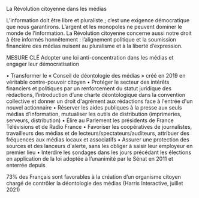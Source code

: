 La Révolution citoyenne dans les médias

L’information doit être libre et pluraliste ; c’est une exigence démocratique que nous garantirons. L’argent et les monopoles ne peuvent dominer le monde de l’information. La Révolution citoyenne concerne aussi notre droit à être informés honnêtement : l’alignement politique et la soumission financière des médias nuisent au pluralisme et à la liberté d’expression.

MESURE CLÉ
Adopter une loi anti-concentration dans les médias et engager leur démocratisation

• Transformer le « Conseil de déontologie des médias » créé en 2019 en véritable contre-pouvoir citoyen
• Protéger le secteur des intérêts financiers et politiques par un renforcement du statut juridique des rédactions, l’introduction d’une charte déontologique dans la convention collective et donner un droit d'agrément aux rédactions face à l'entrée d'un nouvel actionnaire
• Réserver les aides publiques à la presse aux seuls médias d’information, mutualiser les outils de distribution (imprimeries, serveurs, distribution)
• Élire au Parlement les présidents de France Télévisions et de Radio France
• Favoriser les coopératives de journalistes, travailleurs des médias et de lecteurs/spectateurs/auditeurs, attribuer des fréquences aux médias locaux et associatifs
• Assurer une protection des sources et des lanceurs d'alerte, sans les obliger à saisir leur employeur en premier lieu
• Interdire les sondages dans les jours précédant les élections en application de la loi adoptée à l’unanimité par le Sénat en 2011 et enterrée depuis

73% des Français sont favorables à la création d’un organisme citoyen chargé de contrôler la déontologie des médias (Harris Interactive, juillet 2021)
